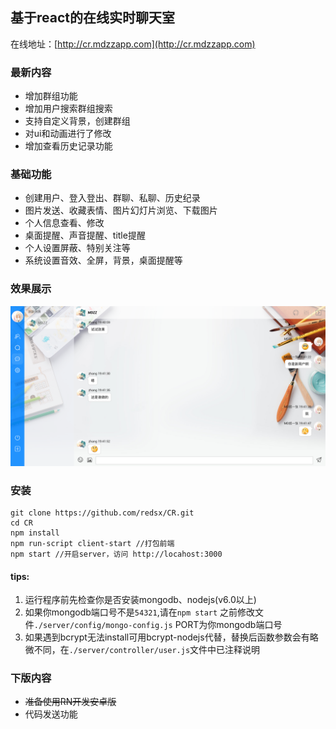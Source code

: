 ## 基于react的在线实时聊天室

在线地址：[http://cr.mdzzapp.com](http://cr.mdzzapp.com)

### 最新内容

- 增加群组功能
- 增加用户搜索群组搜索
- 支持自定义背景，创建群组
- 对ui和动画进行了修改
- 增加查看历史记录功能

### 基础功能

- 创建用户、登入登出、群聊、私聊、历史纪录
- 图片发送、收藏表情、图片幻灯片浏览、下载图片
- 个人信息查看、修改
- 桌面提醒、声音提醒、title提醒
- 个人设置屏蔽、特别关注等
- 系统设置音效、全屏，背景，桌面提醒等

### 效果展示

![x3](./app/images/show.jpeg)

### 安装

```
git clone https://github.com/redsx/CR.git
cd CR
npm install
npm run-script client-start //打包前端
npm start //开启server，访问 http://locahost:3000
```

#### tips:
1. 运行程序前先检查你是否安装mongodb、nodejs(v6.0以上)
1. 如果你mongodb端口号不是`54321`,请在`npm start` 之前修改文件`./server/config/mongo-config.js` PORT为你mongodb端口号
2. 如果遇到bcrypt无法install可用bcrypt-nodejs代替，替换后函数参数会有略微不同，在`./server/controller/user.js`文件中已注释说明
### 下版内容

- <del>准备使用RN开发安卓版</del>
- 代码发送功能
